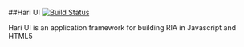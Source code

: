 ##Hari UI [![Build Status](https://api.travis-ci.org/eabait/hari-ui.png?branch=master)](http://travis-ci.org/eabait/hari-ui)

Hari UI is an application framework for building RIA in Javascript and HTML5
